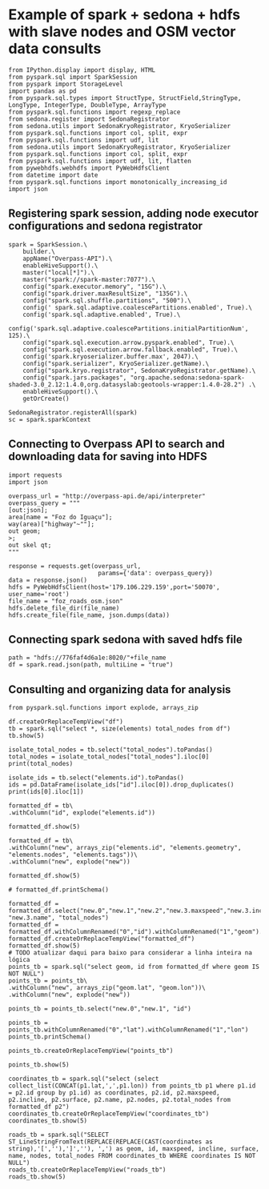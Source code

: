 <!--
 Licensed to the Apache Software Foundation (ASF) under one
 or more contributor license agreements.  See the NOTICE file
 distributed with this work for additional information
 regarding copyright ownership.  The ASF licenses this file
 to you under the Apache License, Version 2.0 (the
 "License"); you may not use this file except in compliance
 with the License.  You may obtain a copy of the License at

   http://www.apache.org/licenses/LICENSE-2.0

 Unless required by applicable law or agreed to in writing,
 software distributed under the License is distributed on an
 "AS IS" BASIS, WITHOUT WARRANTIES OR CONDITIONS OF ANY
 KIND, either express or implied.  See the License for the
 specific language governing permissions and limitations
 under the License.
 -->

# Example of spark + sedona + hdfs with slave nodes and OSM vector data consults

```
from IPython.display import display, HTML
from pyspark.sql import SparkSession
from pyspark import StorageLevel
import pandas as pd
from pyspark.sql.types import StructType, StructField,StringType, LongType, IntegerType, DoubleType, ArrayType
from pyspark.sql.functions import regexp_replace
from sedona.register import SedonaRegistrator
from sedona.utils import SedonaKryoRegistrator, KryoSerializer
from pyspark.sql.functions import col, split, expr
from pyspark.sql.functions import udf, lit
from sedona.utils import SedonaKryoRegistrator, KryoSerializer
from pyspark.sql.functions import col, split, expr
from pyspark.sql.functions import udf, lit, flatten
from pywebhdfs.webhdfs import PyWebHdfsClient
from datetime import date
from pyspark.sql.functions import monotonically_increasing_id
import json
```

## Registering spark session, adding node executor configurations and sedona registrator

```
spark = SparkSession.\
    builder.\
    appName("Overpass-API").\
    enableHiveSupport().\
    master("local[*]").\
    master("spark://spark-master:7077").\
    config("spark.executor.memory", "15G").\
    config("spark.driver.maxResultSize", "135G").\
    config("spark.sql.shuffle.partitions", "500").\
    config(' spark.sql.adaptive.coalescePartitions.enabled', True).\
    config('spark.sql.adaptive.enabled', True).\
    config('spark.sql.adaptive.coalescePartitions.initialPartitionNum', 125).\
    config("spark.sql.execution.arrow.pyspark.enabled", True).\
    config("spark.sql.execution.arrow.fallback.enabled", True).\
    config('spark.kryoserializer.buffer.max', 2047).\
    config("spark.serializer", KryoSerializer.getName).\
    config("spark.kryo.registrator", SedonaKryoRegistrator.getName).\
    config("spark.jars.packages", "org.apache.sedona:sedona-spark-shaded-3.0_2.12:1.4.0,org.datasyslab:geotools-wrapper:1.4.0-28.2") .\
    enableHiveSupport().\
    getOrCreate()

SedonaRegistrator.registerAll(spark)
sc = spark.sparkContext
```

## Connecting to Overpass API to search and downloading data for saving into HDFS

```
import requests
import json

overpass_url = "http://overpass-api.de/api/interpreter"
overpass_query = """
[out:json];
area[name = "Foz do Iguaçu"];
way(area)["highway"~""];
out geom;
>;
out skel qt;
"""

response = requests.get(overpass_url,
                         params={'data': overpass_query})
data = response.json()
hdfs = PyWebHdfsClient(host='179.106.229.159',port='50070', user_name='root')
file_name = "foz_roads_osm.json"
hdfs.delete_file_dir(file_name)
hdfs.create_file(file_name, json.dumps(data))

```

## Connecting spark sedona with saved hdfs file

```
path = "hdfs://776faf4d6a1e:8020/"+file_name
df = spark.read.json(path, multiLine = "true")
```

## Consulting and organizing data for analysis

```
from pyspark.sql.functions import explode, arrays_zip

df.createOrReplaceTempView("df")
tb = spark.sql("select *, size(elements) total_nodes from df")
tb.show(5)

isolate_total_nodes = tb.select("total_nodes").toPandas()
total_nodes = isolate_total_nodes["total_nodes"].iloc[0]
print(total_nodes)

isolate_ids = tb.select("elements.id").toPandas()
ids = pd.DataFrame(isolate_ids["id"].iloc[0]).drop_duplicates()
print(ids[0].iloc[1])

formatted_df = tb\
.withColumn("id", explode("elements.id"))

formatted_df.show(5)

formatted_df = tb\
.withColumn("new", arrays_zip("elements.id", "elements.geometry", "elements.nodes", "elements.tags"))\
.withColumn("new", explode("new"))

formatted_df.show(5)

# formatted_df.printSchema()

formatted_df = formatted_df.select("new.0","new.1","new.2","new.3.maxspeed","new.3.incline","new.3.surface", "new.3.name", "total_nodes")
formatted_df = formatted_df.withColumnRenamed("0","id").withColumnRenamed("1","geom").withColumnRenamed("2","nodes").withColumnRenamed("3","tags")
formatted_df.createOrReplaceTempView("formatted_df")
formatted_df.show(5)
# TODO atualizar daqui para baixo para considerar a linha inteira na lógica
points_tb = spark.sql("select geom, id from formatted_df where geom IS NOT NULL")
points_tb = points_tb\
.withColumn("new", arrays_zip("geom.lat", "geom.lon"))\
.withColumn("new", explode("new"))

points_tb = points_tb.select("new.0","new.1", "id")

points_tb = points_tb.withColumnRenamed("0","lat").withColumnRenamed("1","lon")
points_tb.printSchema()

points_tb.createOrReplaceTempView("points_tb")

points_tb.show(5)

coordinates_tb = spark.sql("select (select collect_list(CONCAT(p1.lat,',',p1.lon)) from points_tb p1 where p1.id = p2.id group by p1.id) as coordinates, p2.id, p2.maxspeed, p2.incline, p2.surface, p2.name, p2.nodes, p2.total_nodes from formatted_df p2")
coordinates_tb.createOrReplaceTempView("coordinates_tb")
coordinates_tb.show(5)

roads_tb = spark.sql("SELECT ST_LineStringFromText(REPLACE(REPLACE(CAST(coordinates as string),'[',''),']',''), ',') as geom, id, maxspeed, incline, surface, name, nodes, total_nodes FROM coordinates_tb WHERE coordinates IS NOT NULL")
roads_tb.createOrReplaceTempView("roads_tb")
roads_tb.show(5)
```
